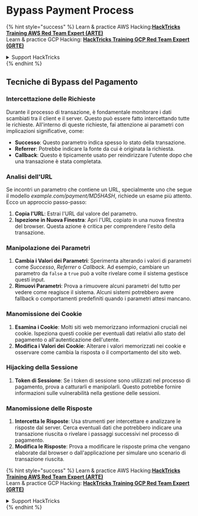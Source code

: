 # Bypass Payment Process

{% hint style="success" %}
Learn & practice AWS Hacking:<img src="/.gitbook/assets/arte.png" alt="" data-size="line">[**HackTricks Training AWS Red Team Expert (ARTE)**](https://training.hacktricks.xyz/courses/arte)<img src="/.gitbook/assets/arte.png" alt="" data-size="line">\
Learn & practice GCP Hacking: <img src="/.gitbook/assets/grte.png" alt="" data-size="line">[**HackTricks Training GCP Red Team Expert (GRTE)**<img src="/.gitbook/assets/grte.png" alt="" data-size="line">](https://training.hacktricks.xyz/courses/grte)

<details>

<summary>Support HackTricks</summary>

* Check the [**subscription plans**](https://github.com/sponsors/carlospolop)!
* **Join the** 💬 [**Discord group**](https://discord.gg/hRep4RUj7f) or the [**telegram group**](https://t.me/peass) or **follow** us on **Twitter** 🐦 [**@hacktricks\_live**](https://twitter.com/hacktricks\_live)**.**
* **Share hacking tricks by submitting PRs to the** [**HackTricks**](https://github.com/carlospolop/hacktricks) and [**HackTricks Cloud**](https://github.com/carlospolop/hacktricks-cloud) github repos.

</details>
{% endhint %}

## Tecniche di Bypass del Pagamento

### Intercettazione delle Richieste
Durante il processo di transazione, è fondamentale monitorare i dati scambiati tra il client e il server. Questo può essere fatto intercettando tutte le richieste. All'interno di queste richieste, fai attenzione ai parametri con implicazioni significative, come:

- **Successo**: Questo parametro indica spesso lo stato della transazione.
- **Referrer**: Potrebbe indicare la fonte da cui è originata la richiesta.
- **Callback**: Questo è tipicamente usato per reindirizzare l'utente dopo che una transazione è stata completata.

### Analisi dell'URL
Se incontri un parametro che contiene un URL, specialmente uno che segue il modello _example.com/payment/MD5HASH_, richiede un esame più attento. Ecco un approccio passo-passo:

1. **Copia l'URL**: Estrai l'URL dal valore del parametro.
2. **Ispezione in Nuova Finestra**: Apri l'URL copiato in una nuova finestra del browser. Questa azione è critica per comprendere l'esito della transazione.

### Manipolazione dei Parametri
1. **Cambia i Valori dei Parametri**: Sperimenta alterando i valori di parametri come _Successo_, _Referrer_ o _Callback_. Ad esempio, cambiare un parametro da `false` a `true` può a volte rivelare come il sistema gestisce questi input.
2. **Rimuovi Parametri**: Prova a rimuovere alcuni parametri del tutto per vedere come reagisce il sistema. Alcuni sistemi potrebbero avere fallback o comportamenti predefiniti quando i parametri attesi mancano.

### Manomissione dei Cookie
1. **Esamina i Cookie**: Molti siti web memorizzano informazioni cruciali nei cookie. Ispeziona questi cookie per eventuali dati relativi allo stato del pagamento o all'autenticazione dell'utente.
2. **Modifica i Valori dei Cookie**: Alterare i valori memorizzati nei cookie e osservare come cambia la risposta o il comportamento del sito web.

### Hijacking della Sessione
1. **Token di Sessione**: Se i token di sessione sono utilizzati nel processo di pagamento, prova a catturarli e manipolarli. Questo potrebbe fornire informazioni sulle vulnerabilità nella gestione delle sessioni.

### Manomissione delle Risposte
1. **Intercetta le Risposte**: Usa strumenti per intercettare e analizzare le risposte dal server. Cerca eventuali dati che potrebbero indicare una transazione riuscita o rivelare i passaggi successivi nel processo di pagamento.
2. **Modifica le Risposte**: Prova a modificare le risposte prima che vengano elaborate dal browser o dall'applicazione per simulare uno scenario di transazione riuscita.

{% hint style="success" %}
Learn & practice AWS Hacking:<img src="/.gitbook/assets/arte.png" alt="" data-size="line">[**HackTricks Training AWS Red Team Expert (ARTE)**](https://training.hacktricks.xyz/courses/arte)<img src="/.gitbook/assets/arte.png" alt="" data-size="line">\
Learn & practice GCP Hacking: <img src="/.gitbook/assets/grte.png" alt="" data-size="line">[**HackTricks Training GCP Red Team Expert (GRTE)**<img src="/.gitbook/assets/grte.png" alt="" data-size="line">](https://training.hacktricks.xyz/courses/grte)

<details>

<summary>Support HackTricks</summary>

* Check the [**subscription plans**](https://github.com/sponsors/carlospolop)!
* **Join the** 💬 [**Discord group**](https://discord.gg/hRep4RUj7f) or the [**telegram group**](https://t.me/peass) or **follow** us on **Twitter** 🐦 [**@hacktricks\_live**](https://twitter.com/hacktricks\_live)**.**
* **Share hacking tricks by submitting PRs to the** [**HackTricks**](https://github.com/carlospolop/hacktricks) and [**HackTricks Cloud**](https://github.com/carlospolop/hacktricks-cloud) github repos.

</details>
{% endhint %}
